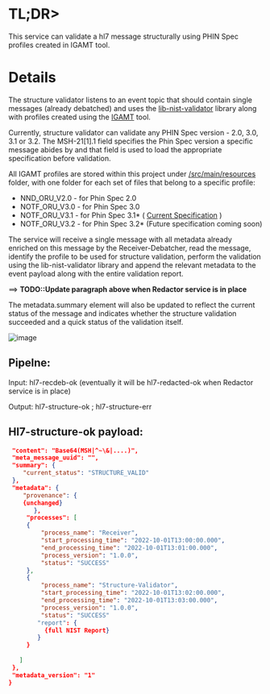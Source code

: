# TL;DR>

This service can validate a hl7 message structurally using PHIN Spec profiles created in IGAMT tool.

# Details

The structure validator listens to an event topic that should contain single messages (already debatched) and uses the [lib-nist-validator](https://github.com/CDCgov/data-exchange-hl7/blob/develop/local_libs/lib-nist-validator/readme.md) library along with profiles created using the [IGAMT](https://hl7v2.igamt-2.nist.gov/home) tool.

Currently, structure validator can validate any PHIN Spec version - 2.0, 3.0, 3.1 or 3.2.
The MSH-21[1].1 field specifies the Phin Spec version a specific message abides by and that field is used to load the appropriate specification before validation.

All IGAMT profiles are stored within this project under [/src/main/resources](https://github.com/CDCgov/data-exchange-hl7/tree/develop/fns-hl7-pipeline/fn-structure-validator/src/main/resources) folder, with one folder for each set of files that belong to a specific profile:

* NND_ORU_V2.0 - for Phin Spec 2.0
* NOTF_ORU_V3.0 - for Phin Spec 3.0
* NOTF_ORU_V3.1 - for Phin Spec 3.1* ( [Current Specification](https://ndc.services.cdc.gov/wp-content/uploads/PHIN_Messaging_Specification_for_Case_Notification_v3-1-1_20210805.docx) )
* NOTF_ORU_V3.2 - for Phin Spec 3.2* (Future specification coming soon)

The service will receive a single message with all metadata already enriched on this message by the Receiver-Debatcher, read the message, identify the profile to be used for structure validation, perform the validation using the lib-nist-validator library and append the relevant metadata to the event payload along with the entire validation report.

==> **TODO::Update paragraph above when Redactor service is in place**

The metadata.summary element will also be updated to reflect the current status of the message and indicates whether the structure validation succeeded and a quick status of the validation itself.

![image](https://user-images.githubusercontent.com/3239945/206724600-735edf11-80a5-4a5e-8287-d3ebf95a3ea3.png)

## Pipelne:

Input: hl7-recdeb-ok (eventually it will be hl7-redacted-ok when Redactor service is in place)

Output: hl7-structure-ok ; hl7-structure-err

## Hl7-structure-ok payload:

``` json
 "content": "Base64(MSH|^~\&|....)",
 "meta_message_uuid": "",
 "summary": {
    "current_status": "STRUCTURE_VALID"
 },
 "metadata": {
    "provenance": {
	{unchanged}
       },
     "processes": [
	 {
		 "process_name": "Receiver",
		 "start_processing_time": "2022-10-01T13:00:00.000",
		 "end_processing_time": "2022-10-01T13:01:00.000",
		 "process_version": "1.0.0",
		 "status": "SUCCESS"
	 },
	 {
		 "process_name": "Structure-Validator",
		 "start_processing_time": "2022-10-01T13:02:00.000",
		 "end_processing_time": "2022-10-01T13:03:00.000",
		 "process_version": "1.0.0",
		 "status": "SUCCESS"
		"report": {
		  {full NIST Report}
		}
	 }
	
   ]
 },
 "metadata_version": "1"
}

```


